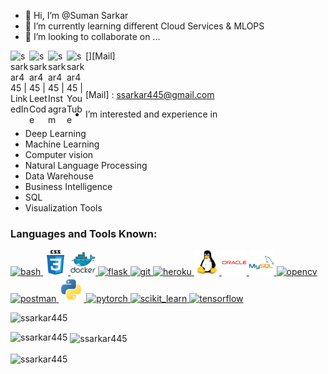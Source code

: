- 👋 Hi, I’m @Suman Sarkar
- 🌱 I’m currently learning different Cloud Services & MLOPS
- 💞️ I’m looking to collaborate on ...


[<img align="left" alt="ssarkar445 | LinkedIn" width="30px" src="https://img.icons8.com/color/48/000000/linkedin.png" />][linkedin]
[<img align="left" alt="ssarkar445 | LeetCode" width="30px" src="https://user-images.githubusercontent.com/36547915/97088991-45da5d00-1652-11eb-900f-80d106540f4f.png"/>][LeetCode]
[<img align="left" alt="ssarkar445 | Instagram" width="30px" src="https://img.icons8.com/bubbles/50/kaggle.png"/>][Kaggle]
[<img align="left" alt="ssarkar445 | YouTube" width="30px" src="https://img.icons8.com/color/48/gmail-new.png"/>][Mail]
                                                                                                                                                                       
<br>
  
[linkedin]: https://www.linkedin.com/in/suman-sarkar-40b62243/
[LeetCode]: https://leetcode.com/ssarkar4445/
[Kaggle]:https://www.kaggle.com/ssarkar445
[Mail] : ssarkar445@gmail.com


- I’m interested and experience in
* Deep Learning
* Machine Learning
* Computer vision 
* Natural Language Processing
* Data Warehouse
* Business Intelligence
* SQL
* Visualization Tools

<h3 align="left">Languages and Tools Known:</h3>
<p align="left"> <a href="https://www.gnu.org/software/bash/" target="_blank"> <img src="https://www.vectorlogo.zone/logos/gnu_bash/gnu_bash-icon.svg" alt="bash" width="40" height="40"/> </a> <a href="https://www.w3schools.com/css/" target="_blank"> <img src="https://raw.githubusercontent.com/devicons/devicon/master/icons/css3/css3-original-wordmark.svg" alt="css3" width="40" height="40"/> </a> <a href="https://www.docker.com/" target="_blank"> <img src="https://raw.githubusercontent.com/devicons/devicon/master/icons/docker/docker-original-wordmark.svg" alt="docker" width="40" height="40"/> </a> <a href="https://flask.palletsprojects.com/" target="_blank"> <img src="https://www.vectorlogo.zone/logos/pocoo_flask/pocoo_flask-icon.svg" alt="flask" width="40" height="40"/> </a> <a href="https://git-scm.com/" target="_blank"> <img src="https://www.vectorlogo.zone/logos/git-scm/git-scm-icon.svg" alt="git" width="40" height="40"/> </a> <a href="https://heroku.com" target="_blank"> <img src="https://www.vectorlogo.zone/logos/heroku/heroku-icon.svg" alt="heroku" width="40" height="40"/> </a> <a href="https://www.linux.org/" target="_blank"> <img src="https://raw.githubusercontent.com/devicons/devicon/master/icons/linux/linux-original.svg" alt="linux" width="40" height="40"/> </a> <a href="https://www.oracle.com/" target="_blank"> <img src="https://raw.githubusercontent.com/devicons/devicon/master/icons/oracle/oracle-original.svg" alt="oracle" width="40" height="40"/> </a> <a href="https://www.mysql.com/" target="_blank"> <img src="https://raw.githubusercontent.com/devicons/devicon/master/icons/mysql/mysql-original-wordmark.svg" alt="mysql" width="40" height="40"/> </a> <a href="https://opencv.org/" target="_blank"> <img src="https://www.vectorlogo.zone/logos/opencv/opencv-icon.svg" alt="opencv" width="40" height="40"/> </a> <a href="https://postman.com" target="_blank"> <img src="https://www.vectorlogo.zone/logos/getpostman/getpostman-icon.svg" alt="postman" width="40" height="40"/> </a> <a href="https://www.python.org" target="_blank"> <img src="https://raw.githubusercontent.com/devicons/devicon/master/icons/python/python-original.svg" alt="python" width="40" height="40"/> </a> <a href="https://pytorch.org/" target="_blank"> <img src="https://www.vectorlogo.zone/logos/pytorch/pytorch-icon.svg" alt="pytorch" width="40" height="40"/> </a> <a href="https://scikit-learn.org/" target="_blank"> <img src="https://upload.wikimedia.org/wikipedia/commons/0/05/Scikit_learn_logo_small.svg" alt="scikit_learn" width="40" height="40"/> </a> <a href="https://www.tensorflow.org" target="_blank"> <img src="https://www.vectorlogo.zone/logos/tensorflow/tensorflow-icon.svg" alt="tensorflow" width="40" height="40"/> </a> </p>

<p align="left"> <img src="https://komarev.com/ghpvc/?username=ssarkar445&label=Profile%20views&color=0e75b6&style=flat" alt="ssarkar445" /> </p>

<p><img align="left" src="https://github-readme-stats.vercel.app/api/top-langs?username=ssarkar445&show_icons=true&locale=en&layout=compact" alt="ssarkar445" /></p>

<p>&nbsp;<img align="center" src="https://github-readme-stats.vercel.app/api?username=ssarkar445&show_icons=true&locale=en" alt="ssarkar445" /></p>

<p><img align="center" src="https://github-readme-streak-stats.herokuapp.com/?user=ssarkar445&" alt="ssarkar445" /></p>

<!---
ssarkar445/ssarkar445 is a ✨ special ✨ repository because its `README.md` (this file) appears on your GitHub profile.
You can click the Preview link to take a look at your changes.
--->
